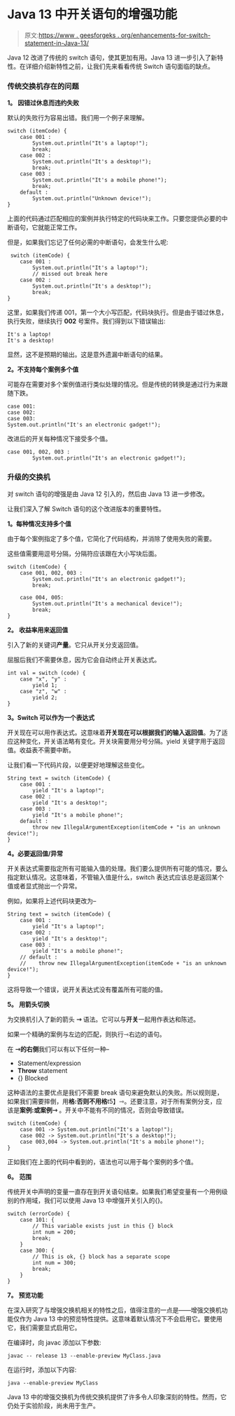 # Java 13 中开关语句的增强功能

> 原文:[https://www . geesforgeks . org/enhancements-for-switch-statement-in-Java-13/](https://www.geeksforgeeks.org/enhancements-for-switch-statement-in-java-13/)

Java 12 改进了传统的 switch 语句，使其更加有用。Java 13 进一步引入了新特性。在详细介绍新特性之前，让我们先来看看传统 Switch 语句面临的缺点。

### 传统交换机存在的问题

**1。** **因错过休息而违约失败**

默认的失败行为容易出错。我们用一个例子来理解。

```
switch (itemCode) {
    case 001 : 
        System.out.println("It's a laptop!");
        break;
    case 002 :
        System.out.println("It's a desktop!");
        break;
    case 003 :
        System.out.println("It's a mobile phone!");
        break;
    default :
        System.out.println("Unknown device!");
}

```

上面的代码通过匹配相应的案例并执行特定的代码块来工作。只要您提供必要的中断语句，它就能正常工作。

但是，如果我们忘记了任何必需的中断语句，会发生什么呢:

```
 switch (itemCode) {
    case 001 : 
        System.out.println("It's a laptop!");
        // missed out break here 
    case 002 :
        System.out.println("It's a desktop!");
        break;
}

```

这里，如果我们传递 001，第一个大小写匹配，代码块执行。但是由于错过休息，执行失败，继续执行 **002** 号案件。我们得到以下错误输出:

```
It's a laptop!
It's a desktop!

```

显然，这不是预期的输出。这是意外遗漏中断语句的结果。

**2。不支持每个案例多个值**

可能存在需要对多个案例值进行类似处理的情况。但是传统的转换是通过行为来跟随下跌。

```
case 001:
case 002:
case 003:
System.out.println("It's an electronic gadget!");

```

改进后的开关每种情况下接受多个值。

```
case 001, 002, 003 : 
        System.out.println("It's an electronic gadget!");

```

### 升级的交换机

对 switch 语句的增强是由 Java 12 引入的，然后由 Java 13 进一步修改。

让我们深入了解 Switch 语句的这个改进版本的重要特性。

**1。每种情况支持多个值**

由于每个案例指定了多个值，它简化了代码结构，并消除了使用失败的需要。

这些值需要用逗号分隔，分隔符应该跟在大小写块后面。

```
switch (itemCode) {
    case 001, 002, 003 : 
        System.out.println("It's an electronic gadget!");
        break;

    case 004, 005:
        System.out.println("It's a mechanical device!");
        break;
}

```

**2。** **收益率用来返回值**

引入了新的关键词**产量**。它只从开关分支返回值。

屈服后我们不需要休息，因为它会自动终止开关表达式。

```
int val = switch (code) {
    case "x", "y" :
        yield 1;
    case "z", "w" :
        yield 2;
}

```

**3。Switch 可以作为一个表达式**

开关现在可以用作表达式。这意味着**开关现在可以根据我们的输入返回值**。为了适应这种变化，开关语法略有变化。开关块需要用分号分隔。yield 关键字用于返回值。收益表不需要中断。

让我们看一下代码片段，以便更好地理解这些变化。

```
String text = switch (itemCode) {
    case 001 : 
        yield "It's a laptop!";
    case 002 :
        yield "It's a desktop!";        
    case 003 :
        yield "It's a mobile phone!";
    default :
        throw new IllegalArgumentException(itemCode + "is an unknown device!");
}

```

**4。必要返回值/异常**

开关表达式需要指定所有可能输入值的处理。我们要么提供所有可能的情况，要么指定默认情况。这意味着，不管输入值是什么，switch 表达式应该总是返回某个值或者显式抛出一个异常。

例如，如果将上述代码块更改为–

```
String text = switch (itemCode) {
    case 001 : 
        yield "It's a laptop!";
    case 002 :
        yield "It's a desktop!";        
    case 003 :
        yield "It's a mobile phone!";
    // default :
    //    throw new IllegalArgumentException(itemCode + "is an unknown device!");
}

```

这将导致一个错误，说开关表达式没有覆盖所有可能的值。

**5。** **用箭头切换**

为交换机引入了新的箭头 **⇾** 语法。它可以与**开关**一起用作表达和陈述。

如果一个精确的案例与左边的匹配，则执行⇾右边的语句。

在 **⇾的右侧**我们可以有以下任何一种–

*   Statement/expression
*   **Throw** statement
*   {} Blocked

这种语法的主要优点是我们不需要 break 语句来避免默认的失败。所以规则是，如果我们需要摔倒，用**格:**否则不用**格**t5】⇾。还要注意，对于所有案例分支，应该是**案例:**或**案例⇾** 。开关中不能有不同的情况，否则会导致错误。

```
switch (itemCode) {
    case 001 -> System.out.println("It's a laptop!");
    case 002 -> System.out.println("It's a desktop!");
    case 003,004 -> System.out.println("It's a mobile phone!");
}

```

正如我们在上面的代码中看到的，语法也可以用于每个案例的多个值。

**6。** **范围**

传统开关中声明的变量一直存在到开关语句结束。如果我们希望变量有一个用例级别的作用域，我们可以使用 Java 13 中增强开关引入的{}。

```
switch (errorCode) {
    case 101: {
        // This variable exists just in this {} block
        int num = 200;
        break;
    }
    case 300: {
        // This is ok, {} block has a separate scope
        int num = 300;
        break;
    }
}

```

**7。** **预览功能**

在深入研究了与增强交换机相关的特性之后，值得注意的一点是——增强交换机功能仅作为 Java 13 中的预览特性提供。这意味着默认情况下不会启用它。要使用它，我们需要显式启用它。

在编译时，向 javac 添加以下参数:

```
javac -- release 13 --enable-preview MyClass.java

```

在运行时，添加以下内容:

```
java --enable-preview MyClass

```

Java 13 中的增强交换机为传统交换机提供了许多令人印象深刻的特性。然而，它仍处于实验阶段，尚未用于生产。